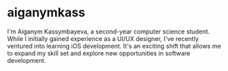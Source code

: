 # aiganymkass

I'm Aiganym Kassymbayeva, a second-year computer science student. While I initially gained experience as a UI/UX designer, I've recently ventured into learning iOS development. It's an exciting shift that allows me to expand my skill set and explore new opportunities in software development. 
